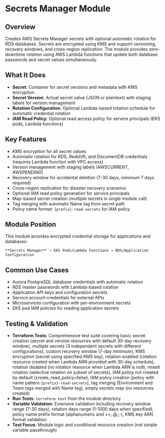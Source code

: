 # Secrets Manager Module

## Overview

Creates AWS Secrets Manager secrets with optional automatic rotation for RDS databases. Secrets are encrypted using KMS and support versioning, recovery windows, and cross-region replication. The module provides zero-downtime rotation using AWS Lambda functions that update both database passwords and secret values simultaneously.

## What It Does

- **Secret**: Container for secret versions and metadata with KMS encryption
- **Secret Version**: Actual secret value (JSON or plaintext) with staging labels for version management
- **Rotation Configuration**: Optional Lambda-based rotation schedule for automatic credential rotation
- **IAM Read Policy**: Optional read access policy for service principals (EKS pods, Lambda functions)

## Key Features

- KMS encryption for all secret values
- Automatic rotation for RDS, Redshift, and DocumentDB credentials (requires Lambda function with VPC access)
- Version management with staging labels (AWSCURRENT, AWSPENDING)
- Recovery window for accidental deletion (7-30 days, minimum 7 days required)
- Cross-region replication for disaster recovery scenarios
- Optional IAM read policy generation for service principals
- Map-based secret creation (multiple secrets in single module call)
- Tag merging with automatic Name tag from secret path
- Policy name format: `{prefix}-read-secrets` for IAM policy

## Module Position

This module provides encrypted credential storage for applications and databases:
```
**Secrets Manager** → EKS Pods/Lambda Functions → RDS/Application Configuration
```

## Common Use Cases

- Aurora PostgreSQL database credentials with automatic rotation
- RDS master passwords with Lambda-based rotation
- Application API keys and configuration secrets
- Service account credentials for external APIs
- Microservices configuration with per-environment secrets
- EKS pod IAM policies for reading application secrets

## Testing & Validation

- **Terraform Tests**: Comprehensive test suite covering basic secret creation (secret and version resources with default 30-day recovery window), multiple secrets (3 independent secrets with different configurations), custom recovery window (7-day minimum), KMS encryption (secret using specified KMS key), rotation enabled (rotation resource created when Lambda ARN provided with 30-day schedule), rotation disabled (no rotation resource when Lambda ARN is null), mixed rotation (selective rotation on subset of secrets), IAM policy not created by default (create_read_policy=false), IAM policy creation (policy with name pattern `{prefix}-read-secrets`), tag merging (Environment and Team tags merged with Name tag), empty secrets map (no resources created)
- **Run Tests**: `terraform test` from the module directory
- **Variable Validation**: Extensive validation including recovery window range (7-30 days), rotation days range (1-1000 days when specified), policy name prefix format (alphanumeric and +=,.@_-), KMS key ARN format validation
- **Test Focus**: Module logic and conditional resource creation (not simple variable passthrough)
